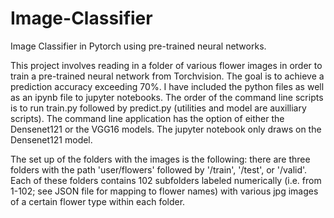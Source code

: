# Image-Classifier
Image Classifier in Pytorch using pre-trained neural networks.

This project involves reading in a folder of various flower images in order to train a pre-trained neural network from Torchvision. The goal
is to achieve a prediction accuracy exceeding 70%. I have included the python files as well as an ipynb file to jupyter notebooks. The order
of the command line scripts is to run train.py followed by predict.py (utilities and model are auxilliary scripts). The command line application
has the option of either the Densenet121 or the VGG16 models. The jupyter notebook only draws on the Densenet121 model.

The set up of the folders with the images is the following: there are three folders with the path 'user/flowers' followed by '/train', '/test', or '/valid'.
Each of these folders contains 102 subfolders labeled numerically (i.e. from 1-102; see JSON file for mapping to flower names) with various jpg images of a 
certain flower type within each folder.
